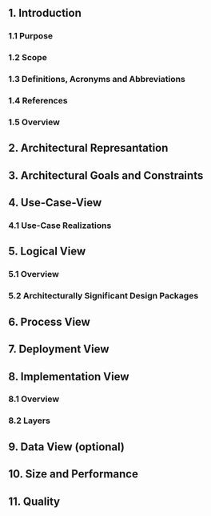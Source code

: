 ## 1. Introduction

### 1.1 Purpose

### 1.2 Scope

### 1.3 Definitions, Acronyms and Abbreviations

### 1.4 References

### 1.5 Overview



## 2. Architectural Represantation



## 3. Architectural Goals and Constraints



## 4. Use-Case-View

### 4.1 Use-Case Realizations



## 5. Logical View

### 5.1 Overview

### 5.2 Architecturally Significant Design Packages



## 6. Process View



## 7. Deployment View



## 8. Implementation View

### 8.1 Overview

### 8.2 Layers



## 9. Data View (optional)



## 10. Size and Performance



## 11. Quality
